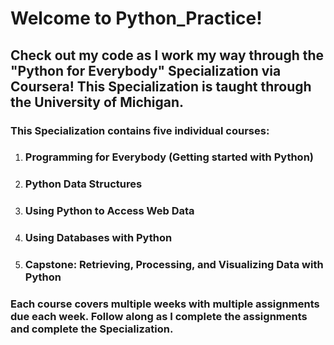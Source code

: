 ﻿# Welcome to Python_Practice!
 
## Check out my code as I work my way through the "Python for Everybody" Specialization via Coursera! This Specialization is taught through the University of Michigan. 

### This Specialization contains five individual courses: 
1. ### Programming for Everybody (Getting started with Python)
2. ### Python Data Structures
3. ### Using Python to Access Web Data
4. ### Using Databases with Python
5. ### Capstone: Retrieving, Processing, and Visualizing Data with Python

### Each course covers multiple weeks with multiple assignments due each week. Follow along as I complete the assignments and complete the Specialization. 
